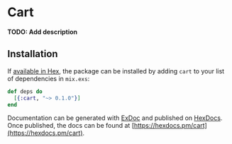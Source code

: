 # Cart

**TODO: Add description**

## Installation

If [available in Hex](https://hex.pm/docs/publish), the package can be installed
by adding `cart` to your list of dependencies in `mix.exs`:

```elixir
def deps do
  [{:cart, "~> 0.1.0"}]
end
```

Documentation can be generated with [ExDoc](https://github.com/elixir-lang/ex_doc)
and published on [HexDocs](https://hexdocs.pm). Once published, the docs can
be found at [https://hexdocs.pm/cart](https://hexdocs.pm/cart).

